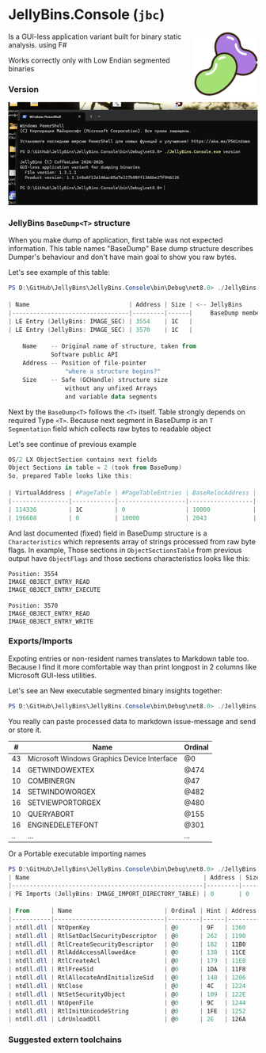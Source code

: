 # JellyBins.Console (`jbc`)

<img align="right" src="JellyBins.Assets/beans128.png">
Is a GUI-less application variant built for
binary static analysis. using F#

 Works correctly only with Low Endian segmented binaries

### Version

<img src="JellyBins.Assets/version.png">

### JellyBins `BaseDump<T>` structure

When you make dump of application, first table was not
expected information. This table names "BaseDump" 
Base dump structure describes Dumper's behaviour and
don't have main goal to show you raw bytes.

Let's see example of this table:

```powershell
PS D:\GitHub\JellyBins\JellyBins.Console\bin\Debug\net8.0> ./JellyBins.Console.exe dump "D:\Анализ файлов\inst\LE\DOOM.EXE" --sections

| Name                            | Address | Size | <-- JellyBins
|---------------------------------|---------|------|     BaseDump members
| LE Entry (JellyBins: IMAGE_SEC) | 3554    | 1C   | 
| LE Entry (JellyBins: IMAGE_SEC) | 3570    | 1C   |

    Name    -- Original name of structure, taken from 
            Software public API
    Address -- Position of file-pointer 
                "where a structure begins?" 
    Size    -- Safe (GCHandle) structure size
                without any unfixed Arrays
                and variable data segments
```

Next by the `BaseDump<T>` follows the `<T>` itself.
Table strongly depends on required Type `<T>`.
Because next segment in BaseDump is an `T Segmentation` field
which collects raw bytes to readable object

Let's see continue of previous example

```powershell
OS/2 LX ObjectSection contains next fields 
Object Sections in table = 2 (took from BaseDump)
So, prepared Table looks like this:

| VirtualAddress | #PageTable | #PageTableEntries | BaseRelocAddress | ObjectFlags |
|----------------|------------|-------------------|------------------|-------------|
| 114336         | 1C         | 0                 | 10000            | 2045        |
| 196608         | 0          | 10000             | 2043             | 1D          |

```

And last documented (fixed) field in BaseDump structure is
a `Characteristics` which represents array of strings
processed from raw byte flags. In example, Those sections in
`ObjectSectionsTable` from previous output
have `ObjectFlags` and those sections characteristics 
looks like this:

```
Position: 3554
IMAGE_OBJECT_ENTRY_READ
IMAGE_OBJECT_ENTRY_EXECUTE

Position: 3570
IMAGE_OBJECT_ENTRY_READ
IMAGE_OBJECT_ENTRY_WRITE
```

### Exports/Imports

Expoting entries or non-resident names translates to Markdown table too.
Because I find it more comfortable way than print longpost in 2 columns
like Microsoft GUI-less utilities.

Let's see an New executable segmented binary insights
together:

```powershell
PS D:\GitHub\JellyBins\JellyBins.Console\bin\Debug\net8.0> ./JellyBins.Console.exe dump "D:\Анализ файлов\inst\NE\GDI.EXE" --exports 
```

You really can paste processed data to markdown issue-message and
send or store it. 

| #  | Name                                        | Ordinal |
|----|---------------------------------------------|---------|
| 43 | Microsoft Windows Graphics Device Interface | @0      |
| 14 | GETWINDOWEXTEX                              | @474    |
| 10 | COMBINERGN                                  | @47     |
| 14 | SETWINDOWORGEX                              | @482    |
| 16 | SETVIEWPORTORGEX                            | @480    |
| 10 | QUERYABORT                                  | @155    |
| 16 | ENGINEDELETEFONT                            | @301    |
| .. | ...                                         | ...     |

Or a Portable executable importing names

```powershell
PS D:\GitHub\JellyBins\JellyBins.Console\bin\Debug\net8.0> ./JellyBins.Console.exe dump "D:\Анализ файлов\inst\PE\SMSS.EXE" --imports
| Name                                                 | Address | Size |
|------------------------------------------------------|---------|------|
| PE Imports (JellyBins: IMAGE_IMPORT_DIRECTORY_TABLE) | 0       | 0    |

| From      | Name                          | Ordinal | Hint | Address |
|-----------|-------------------------------|---------|------|---------|
| ntdll.dll | NtOpenKey                     | @0      | 9F   | 1360    |
| ntdll.dll | RtlSetDaclSecurityDescriptor  | @0      | 262  | 1190    |
| ntdll.dll | RtlCreateSecurityDescriptor   | @0      | 182  | 11B0    |
| ntdll.dll | RtlAddAccessAllowedAce        | @0      | 138  | 11CE    |
| ntdll.dll | RtlCreateAcl                  | @0      | 179  | 11E8    |
| ntdll.dll | RtlFreeSid                    | @0      | 1DA  | 11F8    |
| ntdll.dll | RtlAllocateAndInitializeSid   | @0      | 148  | 1206    |
| ntdll.dll | NtClose                       | @0      | 4C   | 1224    |
| ntdll.dll | NtSetSecurityObject           | @0      | 109  | 122E    |
| ntdll.dll | NtOpenFile                    | @0      | 9C   | 1244    |
| ntdll.dll | RtlInitUnicodeString          | @0      | 1FE  | 1252    |
| ntdll.dll | LdrUnloadDll                  | @0      | 2E   | 126A    |

```

### Suggested extern toolchains


